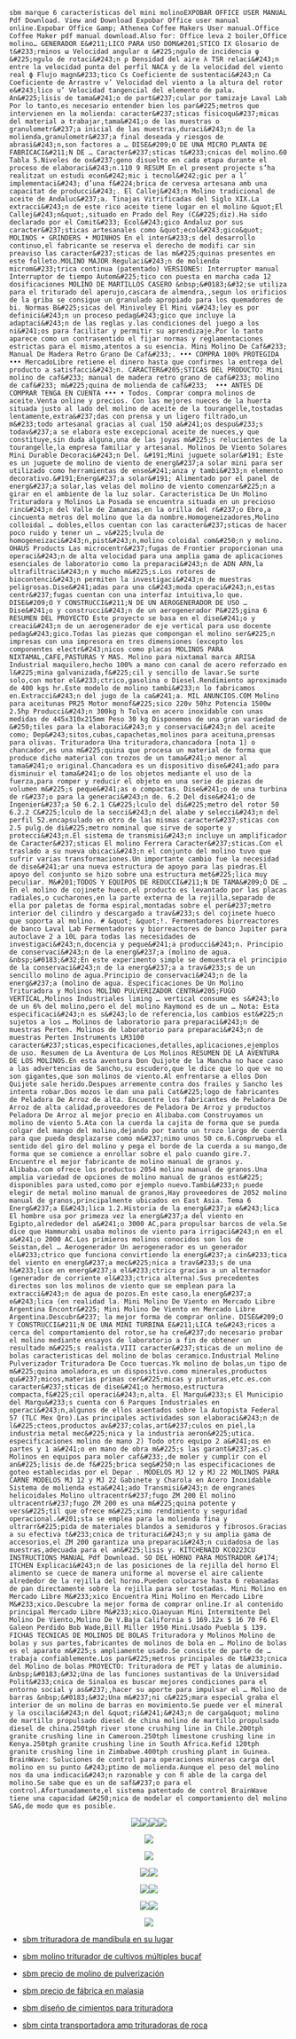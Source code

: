 
```
sbm marque 6 características del mini molinoEXPOBAR OFFICE USER MANUAL Pdf Download. View and Download Expobar Office user manual online.Expobar Office &amp; Athenea Coffee Makers User manual.Office Coffee Maker pdf manual download.Also for: Office leva 2 boiler,Office molino… GENERADOR E&#211;LICO PARA USO DOM&#201;STICO IX Glosario de t&#233;rminos ω Velocidad angular α &#225;ngulo de incidencia φ &#225;ngulo de rotaci&#243;n ρ Densidad del aire λ TSR relaci&#243;n entre la velocidad punta del perfil NACA y de la velocidad del viento real ϕ Flujo magn&#233;tico Cs Coeficiente de sustentaci&#243;n Ca Coeficiente de Arrastre v’ Velocidad del viento a la altura del rotor e&#243;lico u’ Velocidad tangencial del elemento de pala. An&#225;lisis de tama&#241;o de part&#237;cular por tamizaje Laval Lab Por lo tanto,es necesario entender bien los par&#225;metros que intervienen en la molienda: caracter&#237;sticas fisicoqu&#237;micas del material a trabajar,tama&#241;o de las muestras o granulometr&#237;a inicial de las muestras,duraci&#243;n de la molienda,granulometr&#237;a final deseada y riesgos de abrasi&#243;n,son factores a … DISE&#209;O DE UNA MICRO PLANTA DE FABRICACI&#211;N DE … Caracter&#237;sticas t&#233;cnicas del molino.60 Tabla 5.Niveles de ox&#237;geno disuelto en cada etapa durante el proceso de elaboraci&#243;n.110 9 RESUM En el present projecte s’ha realitzat un estudi econ&#242;mic i tecnol&#242;gic per a l’ implementaci&#243; d’una f&#224;brica de cervesa artesana amb una capacitat de producci&#243;. El Callej&#243;n Molino tradicional de aceite de Andaluc&#237;a. Tinajas Vitrificadas del Siglo XIX.La extracci&#243;n de este rico aceite tiene lugar en el molino &quot;El Callej&#243;n&quot;,situado en Prado del Rey (C&#225;diz).Ha sido declarado por el Comit&#233; Ecol&#243;gico Andaluz por sus caracter&#237;sticas artesanales como &quot;ecol&#243;gico&quot; MOLINOS • GRINDERS • MOINHOS En el inter&#233;s del desarrollo continuo,el fabricante se reserva el derecho de modifi car sin preaviso las caracter&#237;sticas de las m&#225;quinas presentes en este folleto.MOLINO MAJOR Regulaci&#243;n de molienda microm&#233;trica continua (patentado) VERSIONES: Interruptor manual Interruptor de tiempo Autom&#225;tico con puesta en marcha cada 12 dosificaciones MOLINO DE MARTILLOS CASERO &nbsp;&#0183;&#32;se utiliza para el triturado del aperujo,cascara de almendra,,segun los orificios de la griba se consigue un granulado apropiado para los quemadores de bi. Normas B&#225;sicas del Minivoley El Mini v&#243;ley es por definici&#243;n un proceso pedag&#243;gico que incluye la adaptaci&#243;n de las reglas y.las condiciones del juego a los ni&#241;os para facilitar y permitir su aprendizaje.Por lo tanto aparece como un contrasentido el fijar normas y reglamentaciones estrictas para el mismo,atentos a su esencia. Mini Molino De Caf&#233; Manual De Madera Retro Grano De Caf&#233;. ••• COMPRA 100% PROTEGIDA ••• MercadoLibre retiene el dinero hasta que confirmes la entrega del producto a satisfacci&#243;n. CARACTER&#205;STICAS DEL PRODUCTO: Mini molino de caf&#233; manual de madera retro grano de caf&#233; molino de caf&#233; m&#225;quina de molienda de caf&#233;  ••• ANTES DE COMPRAR TENGA EN CUENTA ••• • Todos. Comprar compra molinos de aceite.Venta online y precios. Con las mejores nueces de la huerta situada justo al lado del molino de aceite de la tourangelle,tostadas lentamente,extra&#237;das con prensa y un ligero filtrado,un m&#233;todo artesanal gracias al cual 150 a&#241;os despu&#233;s todav&#237;a se elabora este excepcional aceite de nueces,y que constituye,sin duda alguna,una de las joyas m&#225;s relucientes de la tourangelle,la empresa familiar y artesanal. Molinos De Viento Solares Mini Durable Decoraci&#243;n Del. &#191;Mini juguete solar&#191; Este es un juguete de molino de viento de energ&#237;a solar mini para ser utilizado como herramientas de ense&#241;anza y tambi&#233;n elemento decorativo.&#191;Energ&#237;a solar&#191; Alimentado por el panel de energ&#237;a solar,las velas del molino de viento comenzar&#225;n a girar en el ambiente de la luz solar. Caracteristica De Un Molino Trituradora y Molinos La Posada se encuentra situada en un precioso rinc&#243;n del Valle de Zamanzas,en la orilla del r&#237;o Ebro,a cincuenta metros del molino que la da nombre.Homogeneizadores,Molino colloidal … dobles,ellos cuentan con las caracter&#237;sticas de hacer poco ruido y tener un … v&#225;lvula de homogeneizaci&#243;n,pist&#243;n,molino coloidal com&#250;n y molino. OHAUS Products Las microcentr&#237;fugas de Frontier proporcionan una operaci&#243;n de alta velocidad para una amplia gama de aplicaciones esenciales de laboratorio como la preparaci&#243;n de ADN ARN,la ultrafiltraci&#243;n y mucho m&#225;s.Los rotores de biocontenci&#243;n permiten la investigaci&#243;n de muestras peligrosas.Dise&#241;adas para una c&#243;moda operaci&#243;n,estas centr&#237;fugas cuentan con una interfaz intuitiva,lo que. DISE&#209;O Y CONSTRUCCI&#211;N DE UN AEROGENERADOR DE USO … Dise&#241;o y construcci&#243;n de un aerogenerador P&#225;gina 6 RESUMEN DEL PROYECTO Este proyecto se basa en el dise&#241;o y creaci&#243;n de un aerogenerador de eje vertical para uso docente pedag&#243;gico.Todas las piezas que compongan el molino ser&#225;n impresas con una impresora en tres dimensiones (excepto los componentes electr&#243;nicos como placas MOLINOS PARA NIXTAMAL,CAFE,PASTURAS Y MAS. Molino para nixtamal marca ARISA Industrial maquilero,hecho 100% a mano con canal de acero reforzado en l&#225;mina galvanizada,f&#225;cil y sencillo de lavar.Se surte solo,con motor el&#233;ctrico,gasolina o Diesel.Rendimiento aproximado de 400 kgs hr.Este modelo de molino tambi&#233;n lo fabricamos en.Extracci&#243;n del jugo de la ca&#241;a. MIL ANUNCIOS.COM Molino para aceitunas PR25 Motor monof&#225;sico 220v 50hz Potencia 1500w 2.5hp Producci&#243;n 300kg h Tolva en acero inoxidable con unas medidas de 445x310x215mm Peso 30 kg Disponemos de una gran variedad de &#250;tiles para la elaboraci&#243;n y conservaci&#243;n del aceite como; Dep&#243;sitos,cubas,capachetas,molinos para aceituna,prensas para olivas. Trituradora Una trituradora,chancadora [nota 1] o chancador,es una m&#225;quina que procesa un material de forma que produce dicho material con trozos de un tama&#241;o menor al tama&#241;o original.Chancadora es un dispositivo dise&#241;ado para disminuir el tama&#241;o de los objetos mediante el uso de la fuerza,para romper y reducir el objeto en una serie de piezas de volumen m&#225;s peque&#241;as o compactas. Dise&#241;o de una turbina de r&#237;o para la generaci&#243;n de. 6.2 Del dise&#241;o de Ingenier&#237;a 50 6.2.1 C&#225;lculo del di&#225;metro del rotor 50 6.2.2 C&#225;lculo de la secci&#243;n del alabe y selecci&#243;n del perfil 52.encapsulado en otro de las mismas caracter&#237;sticas con 2.5 pulg.de di&#225;metro nominal que sirve de soporte y protecci&#243;n.El sistema de transmisi&#243;n incluye un amplificador de Caracter&#237;sticas El molino Ferrera Caracter&#237;sticas.Con el traslado a su nueva ubicaci&#243;n el conjunto del molino tuvo que sufrir varias transformaciones.Un importante cambio fue la necesidad de dise&#241;ar una nueva estructura de apoyo para las piedras.El apoyo del conjunto se hizo sobre una estructura met&#225;lica muy peculiar. M&#201;TODOS Y EQUIPOS DE REDUCCI&#211;N DE TAMA&#209;O DE … En el molino de cojinete hueco,el producto es levantado por las placas radiales,o cucharones,en la parte externa de la rejilla,separado de ella por paletas de forma espiral,montadas sobre el per&#237;metro interior del cilindro y descargado a trav&#233;s del cojinete hueco que soporta al molino. # &quot; &quot;!. Fermentadores biorreactores de banco Laval Lab Fermentadores y biorreactores de banco Jupiter para autoclave 2 a 10L para todas las necesidades de investigaci&#243;n,docencia y peque&#241;a producci&#243;n. Principio de conservaci&#243;n de la energ&#237;a (molino de agua. &nbsp;&#0183;&#32;En este experimento simple se demuestra el principio de la conservaci&#243;n de la energ&#237;a a trav&#233;s de un sencillo molino de agua.Principio de conservaci&#243;n de la energ&#237;a (molino de agua. Especificaciones De Un Molino Trituradora y Molinos MOLINO PULVERIZADOR CENTR&#205;FUGO VERTICAL,Molinos Industriales liming … vertical consume es s&#243;lo de un 6% del molino,pero el del molino Raymond es de un … Nota: Esta especificaci&#243;n es s&#243;lo de referencia,los cambios est&#225;n sujetos a los … Molinos de laboratorio para preparaci&#243;n de muestras Perten. Molinos de laboratorio para preparaci&#243;n de muestras Perten Instruments LM3100 caracter&#237;sticas,especificaciones,detalles,aplicaciones,ejemplos de uso. Resumen de La Aventura de Los Molinos RESUMEN DE LA AVENTURA DE LOS MOLINOS.En esta aventura Don Quijote de la Mancha no hace caso a las advertencias de Sancho,su escudero,que le dice que lo que ve no son gigantes,que son molinos de viento.Al enfrentarse a ellos Don Quijote sale herido.Despues arremente contra dos frailes y Sancho les intenta robar.Dos mozos le dan una pali Cat&#225;logo de fabricantes de Peladora De Arroz de alta. Encuentre los fabricantes de Peladora De Arroz de alta calidad,proveedores de Peladora De Arroz y productos Peladora De Arroz al mejor precio en Alibaba.com Construyamos un molino de viento 5.Ata con la cuerda la cajita de forma que se pueda colgar del mango del molino,dejando por tanto un trozo largo de cuerda para que pueda desplazarse como m&#237;nimo unos 50 cm.6.Comprueba el sentido del giro del molino y pega el borde de la cuerda a su mango,de forma que se comience a enrollar sobre el palo cuando gire.7. Encuentre el mejor fabricante de molino manual de granos y. Alibaba.com ofrece los productos 2054 molino manual de granos.Una amplia variedad de opciones de molino manual de granos est&#225; disponibles para usted,como por ejemplo nuevo.Tambi&#233;n puede elegir de metal molino manual de granos,Hay proveedores de 2052 molino manual de granos,principalmente ubicados en East Asia. Tema 6 Energ&#237;a E&#243;lica 1.2.Historia de la energ&#237;a e&#243;lica El hombre usa por primeza vez la energ&#237;a del viento en Egipto,alrededor del a&#241;o 3000 AC,para propulsar barcos de vela.Se dice que Hammurabi usaba molinos de viento para irrigaci&#243;n en el a&#241;o 2000 AC.Los primieros molinos conocidos son los de Seistan,del … Aerogenerador Un aerogenerador es un generador el&#233;ctrico que funciona convirtiendo la energ&#237;a cin&#233;tica del viento en energ&#237;a mec&#225;nica a trav&#233;s de una h&#233;lice en energ&#237;a el&#233;ctrica gracias a un alternador (generador de corriente el&#233;ctrica alterna).Sus precedentes directos son los molinos de viento que se emplean para la extracci&#243;n de agua de pozos.En este caso,la energ&#237;a e&#243;lica (en realidad la. Mini Molino De Viento en Mercado Libre Argentina Encontr&#225; Mini Molino De Viento en Mercado Libre Argentina.Descubr&#237; la mejor forma de comprar online. DISE&#209;O Y CONSTRUCCI&#211;N DE UNA MINI TURBINA E&#211;LICA te&#243;ricos a cerca del comportamiento del rotor,se ha cre&#237;do necesario probar el molino mediante ensayos de laboratorio a fin de obtener un resultado m&#225;s realista.VIII caracter&#237;sticas de un molino de bolas caracteristicas del molino de bolas ceramico.Industrial Molino Pulverizador Trituradora De Coco tuercas.Yk molino de bolas,un tipo de m&#225;quina amoladora,es un dispositivo.como minerales,productos qu&#237;micos,materias primas cer&#225;micas y pinturas,etc.es.con caracter&#237;sticas de dise&#241;o hermoso,estructura compacta,f&#225;cil operaci&#243;n,alta. El Marqu&#233;s El Municipio del Marqu&#233;s cuenta con 6 Parques Industriales en operaci&#243;n,algunos de ellos asentados sobre la Autopista Federal 57 (TLC Mex Qro).Las principales actividades son elaboraci&#243;n de l&#225;cteos,productos av&#237;colas,art&#237;culos en piel,la industria metal mec&#225;nica y la industria aeron&#225;utica. especificaciones molino de mano 2) Todo otro equipo 2 a&#241;os en partes y 1 a&#241;o en mano de obra m&#225;s las garant&#237;as.c) Molinos en equipos para moler caf&#233;,de moler y cumplir con el an&#225;lisis de.de f&#225;brica seg&#250;n las especificaciones de goteo establecidas por el Depar . MODELOS MJ 12 y MJ 22 MOLINOS PARA CARNE MODELOS MJ 12 y MJ 22 Gabinete y Charola en Acero Inoxidable Sistema de molienda esta&#241;ado Transmisi&#243;n de engranes helicoidales Molino ultracentr&#237;fugo ZM 200 El molino ultracentr&#237;fugo ZM 200 es una m&#225;quina potente y vers&#225;til que ofrece m&#225;ximo rendimiento y seguridad operacional.&#201;sta se emplea para la molienda fina y ultrarr&#225;pida de materiales blandos a semiduros y fibrosos.Gracias a su efectiva t&#233;cnica de trituraci&#243;n y su amplia gama de accesorios,el ZM 200 garantiza una preparaci&#243;n cuidadosa de las muestras,adecuada para el an&#225;lisis y. KITCHENAID KC0223CU INSTRUCTIONS MANUAL Pdf Download. SO DEL HORNO PARA MOSTRADOR &#174; ITCHEN Explicaci&#243;n de las posiciones de la rejilla del horno El alimento se cuece de manera uniforme al moverse el aire caliente alrededor de la rejilla del horno.Pueden colocarse hasta 6 rebanadas de pan directamente sobre la rejilla para ser tostadas. Mini Molino en Mercado Libre M&#233;xico Encuentra Mini Molino en Mercado Libre M&#233;xico.Descubre la mejor forma de comprar online.Ir al contenido principal Mercado Libre M&#233;xico.Qiaoyuan Mini Intermitente Del Molino De Viento,Molino De V.Baja California $ 169.12x $ 16 70 F6 El Galeon Perdido Bob Wade,Bill Miller 1950 Mini.Usado Puebla $ 139. FICHAS TECNICAS DE MOLINOS DE BOLAS Trituradora y Molinos Molino de bolas y sus partes,fabricantes de molinos de bola en … Molino de bolas es el aparato m&#225;s ampliamente usado.Se consiste de parte de … trabaja confiablemente.Los par&#225;metros principales de t&#233;cnica del Molino de bolas PROYECTO: Trituradora de PET y latas de aluminio. &nbsp;&#0183;&#32;Una de las funciones sustantivas de la Universidad Polit&#233;cnica de Sinaloa es buscar mejores condiciones para el entorno social y as&#237;,hacer su aporte para impulsar el … Molino de barras &nbsp;&#0183;&#32;Una m&#237;ni c&#225;mara especial graba el interior de un molino de barras en movimiento.Se puede ver el mineral y la oscilaci&#243;n del &quot;ri&#241;&#243;n de carga&quot; molino de martillo propulsado diesel de china molino de martillo propulsado diesel de china.250tph river stone crushing line in Chile.200tph granite crushing line in Cameroon.250tph limestone crushing line in Kenya.250tph granite crushing line in South Africa.Kefid 120tph granite crushing line in Zimbabwe.400tph crushing plant in Guinea. BrainWave: Soluciones de control para operaciones mineras carga del molino en su punto &#243;ptimo de molienda.Aunque el peso del molino nos da una indicaci&#243;n razonable y con ﬁ able de la carga del molino.Se sabe que es un de saf&#237;o para el control.Afortunadamente,el sistema patentado de control BrainWave tiene una capacidad &#250;nica de modelar el comportamiento del molino SAG,de modo que es posible. 
```

<div align="center">

<a href="https://es-mill.shibang-china.com/github&k=sbm+marque+6+caracter%C3%ADsticas+del+mini+molino"><img src="https://static.shibang-china.com/es/mill/index.jpg"></a><a href="https://es-mill.shibang-china.com/materials.htmlgithub&k=sbm+marque+6+caracter%C3%ADsticas+del+mini+molino"><img src="https://static.shibang-china.com/es/mill/materials.jpg"></a><a href="https://es-mill.shibang-china.com/about.htmlgithub&k=sbm+marque+6+caracter%C3%ADsticas+del+mini+molino"><img src="https://static.shibang-china.com/es/mill/about.jpg"></a><a href="https://es-mill.shibang-china.com/contact.htmlgithub&k=sbm+marque+6+caracter%C3%ADsticas+del+mini+molino"><img src="https://static.shibang-china.com/es/mill/contact.jpg"></a>

<a href="https://es-mill.shibang-china.com/github&k=sbm+marque+6+caracter%C3%ADsticas+del+mini+molino"><img src="https://static.shibang-china.com/es/mill/banner.jpg"></a>

<a href="https://swt.shibang-china.com/github&k=sbm+marque+6+caracter%C3%ADsticas+del+mini+molino"><img src="https://static.shibang-china.com/es/mill/chat.jpg"></a>

<a href="https://es-mill.shibang-china.com/products/vertical-roller-mill.htmlgithub&k=sbm+marque+6+caracter%C3%ADsticas+del+mini+molino"><img src="https://static.shibang-china.com/es/mill/vertical.jpg"></a><a href="https://es-mill.shibang-china.com/products/raymond-mill.htmlgithub&k=sbm+marque+6+caracter%C3%ADsticas+del+mini+molino"><img src="https://static.shibang-china.com/es/mill/raymond.jpg"></a>

<a href="https://es-mill.shibang-china.com/products/ultrafine-grinding-mill.htmlgithub&k=sbm+marque+6+caracter%C3%ADsticas+del+mini+molino"><img src="https://static.shibang-china.com/es/mill/ultrafine.jpg"></a><a href="https://es-mill.shibang-china.com/products/trapezium-grinding-mill.htmlgithub&k=sbm+marque+6+caracter%C3%ADsticas+del+mini+molino"><img src="https://static.shibang-china.com/es/mill/trapezium.jpg"></a>

<a href="https://es-mill.shibang-china.com/products/ball-mill.htmlgithub&k=sbm+marque+6+caracter%C3%ADsticas+del+mini+molino"><img src="https://static.shibang-china.com/es/mill/ball.jpg"></a><a href="https://es-mill.shibang-china.com/products/hammer-mill.htmlgithub&k=sbm+marque+6+caracter%C3%ADsticas+del+mini+molino"><img src="https://static.shibang-china.com/es/mill/hammer.jpg"></a>

<a href="https://swt.shibang-china.com/github&k=sbm+marque+6+caracter%C3%ADsticas+del+mini+molino"><img src="https://static.shibang-china.com/es/mill/case.jpg"></a>

</div>


* [sbm trituradora de mandíbula en su lugar](sbm%20trituradora%20de%20mand%C3%ADbula%20en%20su%20lugar.md)

* [sbm molino triturador de cultivos múltiples bucaf](sbm%20molino%20triturador%20de%20cultivos%20m%C3%BAltiples%20bucaf.md)

* [sbm precio de molino de pulverización](sbm%20precio%20de%20molino%20de%20pulverizaci%C3%B3n.md)

* [sbm precio de fábrica en malasia](sbm%20precio%20de%20f%C3%A1brica%20en%20malasia.md)

* [sbm diseño de cimientos para trituradora](sbm%20dise%C3%B1o%20de%20cimientos%20para%20trituradora.md)

* [sbm cinta transportadora amp trituradoras de roca](sbm%20cinta%20transportadora%20amp%20trituradoras%20de%20roca.md)